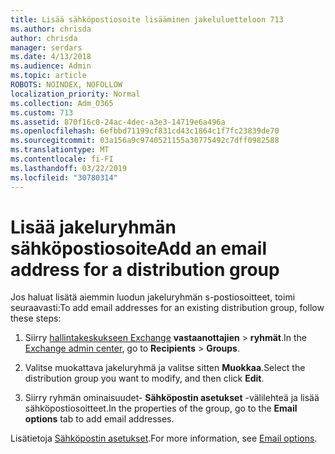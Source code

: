 ```yaml
---
title: Lisää sähköpostiosoite lisääminen jakeluluetteloon 713
ms.author: chrisda
author: chrisda
manager: serdars
ms.date: 4/13/2018
ms.audience: Admin
ms.topic: article
ROBOTS: NOINDEX, NOFOLLOW
localization_priority: Normal
ms.collection: Adm_O365
ms.custom: 713
ms.assetid: 870f16c0-24ac-4dec-a3e3-14719e6a496a
ms.openlocfilehash: 6efbbd71199cf831cd43c1864c1f7fc23839de70
ms.sourcegitcommit: 03a156a9c9740521155a30775492c7dff0982588
ms.translationtype: MT
ms.contentlocale: fi-FI
ms.lasthandoff: 03/22/2019
ms.locfileid: "30780314"
---
```

# <a name="add-an-email-address-for-a-distribution-group"></a><span data-ttu-id="929fd-102">Lisää jakeluryhmän sähköpostiosoite</span><span class="sxs-lookup"><span data-stu-id="929fd-102">Add an email address for a distribution group</span></span>

<span data-ttu-id="929fd-103">Jos haluat lisätä aiemmin luodun jakeluryhmän s-postiosoitteet, toimi seuraavasti:</span><span class="sxs-lookup"><span data-stu-id="929fd-103">To add email addresses for an existing distribution group, follow these steps:</span></span>
  
1. <span data-ttu-id="929fd-104">Siirry [hallintakeskukseen Exchange](https://outlook.office365.com/ecp/) **vastaanottajien** \> **ryhmät**.</span><span class="sxs-lookup"><span data-stu-id="929fd-104">In the [Exchange admin center](https://outlook.office365.com/ecp/), go to **Recipients** \> **Groups**.</span></span>
    
2. <span data-ttu-id="929fd-105">Valitse muokattava jakeluryhmä ja valitse sitten **Muokkaa**.</span><span class="sxs-lookup"><span data-stu-id="929fd-105">Select the distribution group you want to modify, and then click **Edit**.</span></span>
    
3. <span data-ttu-id="929fd-106">Siirry ryhmän ominaisuudet- **Sähköpostin asetukset** -välilehteä ja lisää sähköpostiosoitteet.</span><span class="sxs-lookup"><span data-stu-id="929fd-106">In the properties of the group, go to the **Email options** tab to add email addresses.</span></span> 
    
<span data-ttu-id="929fd-107">Lisätietoja [Sähköpostin asetukset](https://technet.microsoft.com/library/bb124513.aspx#emailoptions).</span><span class="sxs-lookup"><span data-stu-id="929fd-107">For more information, see [Email options](https://technet.microsoft.com/library/bb124513.aspx#emailoptions).</span></span>
  

